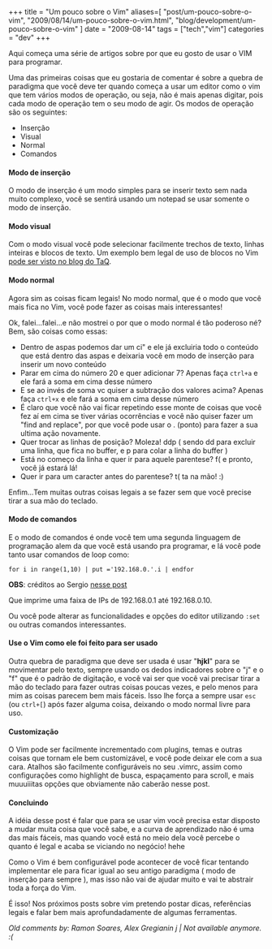 +++
title = "Um pouco sobre o Vim"
aliases=[
  "post/um-pouco-sobre-o-vim",
  "2009/08/14/um-pouco-sobre-o-vim.html",
  "blog/development/um-pouco-sobre-o-vim"
]
date = "2009-08-14"
tags = ["tech","vim"]
categories = "dev"
+++

Aqui começa uma série de artigos sobre por que eu gosto de usar o VIM
para programar.

Uma das primeiras coisas que eu gostaria de comentar é sobre a quebra
de paradigma que você deve ter quando começa a usar um editor como o
vim que tem vários modos de operação, ou seja, não é mais apenas
digitar, pois cada modo de operação tem o seu modo de agir. Os modos
de operação são os seguintes:

* Inserção
* Visual
* Normal
* Comandos

#### Modo de inserção

O modo de inserção é um modo simples para se inserir texto sem nada
muito complexo, você se sentirá usando um notepad se usar somente o
modo de inserção.

#### Modo visual

Com o modo visual você pode selecionar facilmente trechos de texto,
linhas inteiras e blocos de texto. Um exemplo bem legal de uso de blocos no Vim
[pode ser visto no blog do TaQ](http://eustaquiorangel.com/posts/selecoes_de_blocos_com_o_vim "Uso de blocos no Vim").

####  Modo normal

Agora sim as coisas ficam legais! No modo normal, que é o modo que
você mais fica no Vim, você pode fazer as coisas mais interessantes!

Ok, falei...falei...e não mostrei o por que o modo normal é tão
poderoso né? Bem, são coisas como essas:

* Dentro de aspas podemos dar um ci" e ele já excluiria todo o conteúdo que está dentro das aspas e deixaria você em modo de inserção para inserir um novo conteúdo
* Parar em cima do número 20 e quer adicionar 7? Apenas faça `ctrl+a` e ele fará a soma em cima desse número
* E se ao invés de soma vc quiser a subtração dos valores acima? Apenas faça `ctrl+x` e ele fará a soma em cima desse número
* É claro que você não vai ficar repetindo esse monte de coisas que você fez aí em cima se tiver várias ocorrências e você não quiser fazer um "find and replace", por que você pode usar o . (ponto) para fazer a sua ultima ação novamente.
* Quer trocar as linhas de posição? Moleza! ddp ( sendo dd para excluir uma linha, que fica no buffer, e p para colar a linha do buffer )
* Está no começo da linha e quer ir para aquele parentese? f( e pronto, você já estará lá!
* Quer ir para um caracter antes do parentese? t( ta na mão! :)

Enfim...Tem muitas outras coisas legais a se fazer sem que você precise tirar a sua mão do teclado.

#### Modo de comandos

E o modo de comandos é onde você tem uma segunda linguagem de
programação alem da que você está usando pra programar, e lá você pode
tanto usar comandos de loop como:

    for i in range(1,10) | put ='192.168.0.'.i | endfor

**OBS**: créditos ao Sergio [nesse post](http://vivaotux.blogspot.com/2009/02/gerando-listas-no-vim.html "Post sobre loop no vim")

Que imprime uma faixa de IPs de 192.168.0.1 até 192.168.0.10.

Ou você pode alterar as funcionalidades e opções do editor utilizando
`:set` ou outras comandos interessantes.

#### Use o Vim como ele foi feito para ser usado

Outra quebra de paradigma que deve ser usada é usar "**hjkl**" para se
movimentar pelo texto, sempre usando os dedos indicadores sobre o "j"
e o "f" que é o padrão de digitação, e você vai ser que você vai
precisar tirar a mão do teclado para fazer outras coisas poucas vezes,
e pelo menos para mim as coisas parecem bem mais fáceis. Isso lhe
força a sempre usar `esc` (ou `ctrl+[`) após fazer alguma coisa,
deixando o modo normal livre para uso.

#### Customização

O Vim pode ser facilmente incrementado com plugins, temas e outras
coisas que tornam ele bem customizável, e você pode deixar ele com a
sua cara. Atalhos são facilmente configuráveis no seu .vimrc, assim
como configurações como highlight de busca, espaçamento para scroll, e
mais muuuiiitas opções que obviamente não caberão nesse post.

#### Concluindo

A idéia desse post é falar que para se usar vim você precisa estar
disposto a mudar muita coisa que você sabe, e a curva de aprendizado
não é uma das mais fáceis, mas quando você está no meio dela você
percebe o quanto é legal e acaba se viciando no negócio! hehe

Como o Vim é bem configurável pode acontecer de você ficar tentando
implementar ele para ficar igual ao seu antigo paradigma ( modo de
inserção para sempre ), mas isso não vai de ajudar muito e vai te
abstrair toda a força do Vim.

É isso! Nos próximos posts sobre vim pretendo postar dicas,
referências legais e falar bem mais aprofundadamente de algumas
ferramentas.



_Old comments by: Ramon Soares, Alex Gregianin j | Not available anymore. :(_
